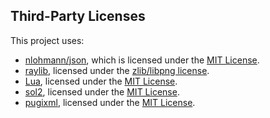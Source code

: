 ## Third-Party Licenses

This project uses:
  - [nlohmann/json](https://github.com/nlohmann/json), which is licensed under the [MIT License](https://github.com/nlohmann/json/blob/develop/LICENSE.MIT).
  - [raylib](https://www.raylib.com/), licensed under the [zlib/libpng license](https://www.raylib.com/license.html).
  - [Lua](https://www.lua.org/home.html), licensed under the [MIT License](https://www.lua.org/license.html).
  - [sol2](https://github.com/ThePhD/sol2), licensed under the [MIT License](./sol2%20copyright).
  - [pugixml](https://pugixml.org/), licensed under the [MIT License](https://pugixml.org/license.html).

